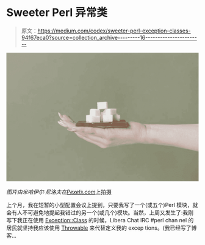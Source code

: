 # Sweeter Perl 异常类

> 原文：<https://medium.com/codex/sweeter-perl-exception-classes-94f67eca0?source=collection_archive---------16----------------------->

![](img/fba639b1ff36279709461af49f510bac.png)

*图片由米哈伊尔·尼洛夫在*[*Pexels.com*](https://www.pexels.com/photo/chocolate-bar-and-sugar-cubes-on-a-hand-8670450/)上拍摄

上个月，我在短暂的小型配置会议上提到，只要我写了一个(或五个)Perl 模块，就会有人不可避免地提起我错过的另一个(或几个)模块。当然，上周又发生了:我刚写下我正在使用 [Exception::Class](https://metacpan.org/pod/Exception::Class) 的时候，Libera Chat IRC #perl chan nel 的居民就坚持我应该使用 [Throwable](https://metacpan.org/pod/Throwable) 来代替定义我的 excep tions。(我已经写了博客…